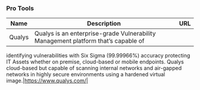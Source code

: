 ### Pro Tools 
|Name|Description|URL|
|-----|-----------|----|
|Qualys|Qualys is an enterprise-grade Vulnerability Management platform that’s capable of
identifying vulnerabilities with Six Sigma (99.99966%) accuracy protecting IT Assets
whether on premise, cloud-based or mobile endpoints. Qualys cloud-based but capable
of scanning internal networks and air-gapped networks in highly secure environments
using a hardened virtual image.|https://www.qualys.com/|
